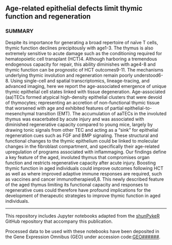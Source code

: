 ## Age-related epithelial defects limit thymic function and regeneration 

### SUMMARY

Despite its importance for generating a broad repertoire of naïve T cells, thymic function declines precipitously with age1-3. The thymus is also extremely sensitive to acute damage such as the conditioning required for hematopoietic cell transplant (HCT)4. Although harboring a tremendous endogenous capacity for repair, this ability diminishes with age4-8 and thymic function can be prognostic of HCT outcomes9-11. The mechanisms underlying thymic involution and regeneration remain poorly understood6-8. Using single-cell and spatial transcriptomics, lineage-tracing, and advanced imaging, here we report the age-associated emergence of unique thymic epithelial cell states linked with tissue degeneration. Age-associated (aa)TECs formed atypical high-density epithelial clusters that were devoid of thymocytes; representing an accretion of non-functional thymic tissue that worsened with age and exhibited features of partial epithelial-to-mesenchymal transition (EMT). The accumulation of aaTECs in the involuted thymus was exacerbated by acute injury and was associated with diminished regenerative capacity compared to young mice, largely by drawing tonic signals from other TEC and acting as a “sink” for epithelial regeneration cues such as FGF and BMP signaling. These structural and functional changes to the thymic epithelium could be linked to molecular changes in the fibroblast compartment, and specifically their age-related upregulation of programs associated with inflammaging. Our findings define a key feature of the aged, involuted thymus that compromises organ function and restricts regenerative capacity after acute injury. Boosting thymic function in aged individuals could improve outcomes following HCT as well as where improved adaptive immune responses are required, such as vaccines and cancer immunotherapies6,8. This newly described feature of the aged thymus limiting its functional capacity and responses to regenerative cues could therefore have profound implications for the development of therapeutic strategies to improve thymic function in aged individuals.
<hr>

This repository includes Jupyter notebooks adapted from the [shunPykeR](https://github.com/kousaa/shunPykeR) GitHub repository that accompany this publication.

Processed data to be used with these notebooks have been deposited in the Gene Expression Omnibus (GEO) under accession code:[GEO######](https://www.ncbi.nlm.nih.gov/geo/query/acc.cgi?acc=GEO######).
